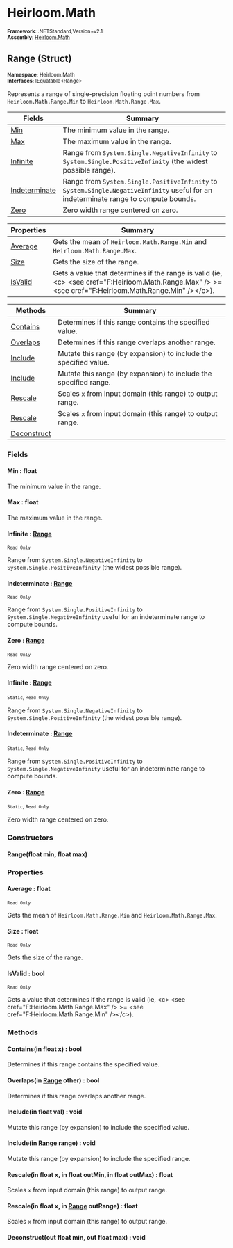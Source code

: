 # Heirloom.Math

<small>**Framework**: .NETStandard,Version=v2.1</small>  
<small>**Assembly**: [Heirloom.Math](../Heirloom.Math/Heirloom.Math.md)</small>  

## Range (Struct)
<small>**Namespace**: Heirloom.Math</small>  
<small>**Interfaces**: IEquatable\<Range></small>  

Represents a range of single-precision floating point numbers from `Heirloom.Math.Range.Min` to `Heirloom.Math.Range.Max`.

| Fields                        | Summary                                                                                                                              |
|-------------------------------|--------------------------------------------------------------------------------------------------------------------------------------|
| [Min](#MINBF9EF002)           | The minimum value in the range.                                                                                                      |
| [Max](#MAXD4DA94E4)           | The maximum value in the range.                                                                                                      |
| [Infinite](#INFDABEDF6)       | Range from `System.Single.NegativeInfinity` to `System.Single.PositiveInfinity` (the widest possible range).                         |
| [Indeterminate](#IND4A5E782F) | Range from `System.Single.PositiveInfinity` to `System.Single.NegativeInfinity` useful for an indeterminate range to compute bounds. |
| [Zero](#ZERC7D5C0B8)          | Zero width range centered on zero.                                                                                                   |

| Properties             | Summary                                                                                                                                                       |
|------------------------|---------------------------------------------------------------------------------------------------------------------------------------------------------------|
| [Average](#AVE2099683) | Gets the mean of `Heirloom.Math.Range.Min` and `Heirloom.Math.Range.Max`.                                                                                     |
| [Size](#SIZ9C9392F9)   | Gets the size of the range.                                                                                                                                   |
| [IsValid](#ISVE38FCA8) | Gets a value that determines if the range is valid (ie, \<c> \<see cref="F:Heirloom.Math.Range.Max" /> &gt;= \<see cref="F:Heirloom.Math.Range.Min" />\</c>). |

| Methods                     | Summary                                                          |
|-----------------------------|------------------------------------------------------------------|
| [Contains](#CON86E7517D)    | Determines if this range contains the specified value.           |
| [Overlaps](#OVE16A02ECD)    | Determines if this range overlaps another range.                 |
| [Include](#INC1CBF6203)     | Mutate this range (by expansion) to include the specified value. |
| [Include](#INC5B673B0E)     | Mutate this range (by expansion) to include the specified range. |
| [Rescale](#RES23D760E5)     | Scales `x` from input domain (this range) to output range.       |
| [Rescale](#RESF69634AC)     | Scales `x` from input domain (this range) to output range.       |
| [Deconstruct](#DECBB6397C9) |                                                                  |

### Fields

#### <a name="MINBF9EF002"></a>Min : float

The minimum value in the range.

#### <a name="MAXD4DA94E4"></a>Max : float

The maximum value in the range.

#### <a name="INFDABEDF6"></a>Infinite : [Range](Heirloom.Math.Range.md)
<small>`Read Only`</small>

Range from `System.Single.NegativeInfinity` to `System.Single.PositiveInfinity` (the widest possible range).

#### <a name="IND4A5E782F"></a>Indeterminate : [Range](Heirloom.Math.Range.md)
<small>`Read Only`</small>

Range from `System.Single.PositiveInfinity` to `System.Single.NegativeInfinity` useful for an indeterminate range to compute bounds.

#### <a name="ZERC7D5C0B8"></a>Zero : [Range](Heirloom.Math.Range.md)
<small>`Read Only`</small>

Zero width range centered on zero.

#### <a name="INFDABEDF6"></a>Infinite : [Range](Heirloom.Math.Range.md)
<small>`Static`, `Read Only`</small>

Range from `System.Single.NegativeInfinity` to `System.Single.PositiveInfinity` (the widest possible range).

#### <a name="IND4A5E782F"></a>Indeterminate : [Range](Heirloom.Math.Range.md)
<small>`Static`, `Read Only`</small>

Range from `System.Single.PositiveInfinity` to `System.Single.NegativeInfinity` useful for an indeterminate range to compute bounds.

#### <a name="ZERC7D5C0B8"></a>Zero : [Range](Heirloom.Math.Range.md)
<small>`Static`, `Read Only`</small>

Zero width range centered on zero.

### Constructors

#### Range(float min, float max)

### Properties

#### <a name="AVE2099683"></a>Average : float

<small>`Read Only`</small>

Gets the mean of `Heirloom.Math.Range.Min` and `Heirloom.Math.Range.Max`.

#### <a name="SIZ9C9392F9"></a>Size : float

<small>`Read Only`</small>

Gets the size of the range.

#### <a name="ISVE38FCA8"></a>IsValid : bool

<small>`Read Only`</small>

Gets a value that determines if the range is valid (ie, \<c> \<see cref="F:Heirloom.Math.Range.Max" /> &gt;= \<see cref="F:Heirloom.Math.Range.Min" />\</c>).

### Methods

#### <a name="CON86E7517D"></a>Contains(in float x) : bool

Determines if this range contains the specified value.


#### <a name="OVE16A02ECD"></a>Overlaps(in [Range](Heirloom.Math.Range.md) other) : bool

Determines if this range overlaps another range.


#### <a name="INC1CBF6203"></a>Include(in float val) : void

Mutate this range (by expansion) to include the specified value.


#### <a name="INC5B673B0E"></a>Include(in [Range](Heirloom.Math.Range.md) range) : void

Mutate this range (by expansion) to include the specified range.


#### <a name="RES23D760E5"></a>Rescale(in float x, in float outMin, in float outMax) : float

Scales `x` from input domain (this range) to output range.


#### <a name="RESF69634AC"></a>Rescale(in float x, in [Range](Heirloom.Math.Range.md) outRange) : float

Scales `x` from input domain (this range) to output range.


#### <a name="DECBB6397C9"></a>Deconstruct(out float min, out float max) : void



